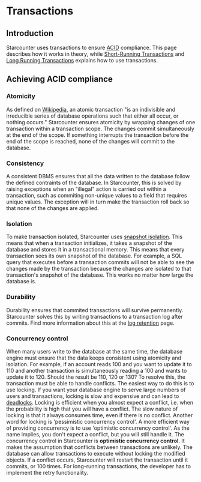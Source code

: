 # Transactions

## Introduction

Starcounter uses transactions to ensure [ACID](http://en.wikipedia.org/wiki/ACID) compliance. This page describes how it works in theory, while [Short-Running Transactions](short-running-transactions.md) and [Long Running Transactions](long-running-transactions.md) explains how to use transactions.

## Achieving ACID compliance

### Atomicity

As defined on [Wikipedia](https://en.wikipedia.org/wiki/Atomicity_%28database_systems%29), an atomic transaction "is an indivisible and irreducible series of database operations such that either all occur, or nothing occurs." Starcounter ensures atomicity by wrapping changes of one transaction within a transaction scope. The changes commit simultaneously at the end of the scope. If something interrupts the transaction before the end of the scope is reached, none of the changes will commit to the database.

### Consistency

A consistent DBMS ensures that all the data written to the database follow the defined contraints of the database. In Starcounter, this is solved by raising exceptions when an "illegal" action is carried out within a transaction, such as commiting non-unique values to a field that requires unique values. The exception will in turn make the transaction roll back so that none of the changes are applied.

### Isolation

To make transaction isolated, Starcounter uses [snapshot isolation](https://en.wikipedia.org/wiki/Snapshot_isolation). This means that when a transaction initializes, it takes a snapshot of the database and stores it in a transactional memory. This means that every transaction sees its own snapshot of the database. For example, a SQL query that executes before a transaction commits will not be able to see the changes made by the transaction because the changes are isolated to that transaction's snapshot of the database. This works no matter how large the database is.

### Durability

Durability ensures that commited transactions will survive permanently. Starcounter solves this by writing transactions to a transaction log after commits. Find more information about this at the [log retention]() page.

### Concurrency control

When many users write to the database at the same time, the database engine must ensure that the data keeps consistent using atomicity and isolation. For example, if an account reads 100 and you want to update it to 110 and another transaction is simultaneously reading a 100 and wants to update it to 120. Should the result be 110, 120 or 130? To resolve this, the transaction must be able to handle conflicts. The easiest way to do this is to use locking. If you want your database engine to serve large numbers of users and transactions, locking is slow and expensive and can lead to [deadlocks](http://en.wikipedia.org/wiki/Deadlock). Locking is efficient when you almost expect a conflict, i.e. when the probability is high that you will have a conflict. The slow nature of locking is that it always consumes time, even if there is no conflict. Another word for locking is 'pessimistic concurrency control'. A more efficient way of providing concurrency is to use 'optimistic concurrency control'. As the name implies, you don't expect a conflict, but you will still handle it. The concurrency control in Starcounter is **optimistic concurrency control**. It makes the assumption that conflicts between transactions are unlikely. The database can allow transactions to execute without locking the modified objects. If a conflict occurs, Starcounter will restart the transaction until it commits, or 100 times. For long-running transactions, the developer has to implement the retry functionality.

